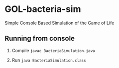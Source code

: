 # GOL-bacteria-sim
Simple Console Based Simulation of the Game of Life

## Running from console

1. Compile 
`javac BacteriaSimulation.java`

2. Run
`java BacteriaSimulation.class`